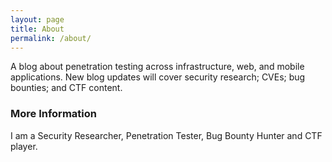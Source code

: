 ```yaml
---
layout: page
title: About
permalink: /about/
---
```


A blog about penetration testing across infrastructure, web, and mobile applications. New blog updates will cover security research; CVEs; bug bounties; and CTF content.

### More Information 

I am a Security Researcher, Penetration Tester, Bug Bounty Hunter and CTF player.
